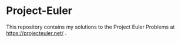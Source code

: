 # Project-Euler

This repository contains my solutions to the Project Euler Problems at https://projecteuler.net/ .
